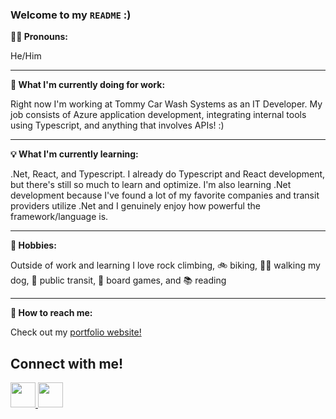 ### Welcome to my `README` :)

**🏳️‍🌈 Pronouns:** 

He/Him

---

**💼 What I'm currently doing for work:** 

Right now I'm working at Tommy Car Wash Systems as an IT Developer. My job consists of Azure application development, integrating internal tools using Typescript, and anything that involves APIs! :) 

---

**💡 What I'm currently learning:** 

.Net, React, and Typescript. I already do Typescript and React development, but there's still so much to learn and optimize. I'm also learning .Net development because I've found a lot of my favorite companies and transit providers utilize .Net and I genuinely enjoy how powerful the framework/language is.

---

**🧗 Hobbies:** 

Outside of work and learning I love rock climbing, 🚲 biking, 🐕‍🦺 walking my dog, 🚊 public transit, 🎲 board games, and 📚 reading 

---

**📨 How to reach me:** 

Check out my [portfolio website!](https://www.mitchellmudd.dev/)
<!--
## Tools that I have experience with
Order of Images:
React
Javascript
Typescript
HTML
CSS
Tailwind
Liquid
Jest
Git
Jira
Vite
Parcel
Postgres
<div align="left">
<p align="left">
  
<a href="https://beta.reactjs.org/" target="_blank"> <img src="https://www.vectorlogo.zone/logos/reactjs/reactjs-icon.svg" alt="React JS Logo" width="40" height="40"/></a>
  
<a href="https://developer.mozilla.org/en-US/docs/Web/JavaScript" target="_blank"> <img src="https://raw.githubusercontent.com/devicons/devicon/master/icons/javascript/javascript-original.svg" alt="javascript logo" width="40" height="40"/> </a>
    
<a href="https://www.typescriptlang.org/" target="_blank"> <img src="https://www.vectorlogo.zone/logos/typescriptlang/typescriptlang-icon.svg" width="40" height="40"> </a>
  
<a href="https://developer.mozilla.org/en-US/docs/Web/HTML" target="_blank"> <img src="https://raw.githubusercontent.com/devicons/devicon/master/icons/html5/html5-original-wordmark.svg" alt="html5 logo" width="40" height="40"/> </a>
 
<a href="https://www.w3schools.com/css/" target="_blank"> <img src="https://raw.githubusercontent.com/devicons/devicon/master/icons/css3/css3-original-wordmark.svg" alt="css3 logo" width="40" height="40"/></a>
  
<a href="https://tailwindcss.com/" target="_blank"> <img src="https://www.vectorlogo.zone/logos/tailwindcss/tailwindcss-icon.svg" alt="Tailwindcss logo" width="40" height="40"/></a>
    
<a href="https://shopify.github.io/liquid/" target="_blank"> <img src="https://external-content.duckduckgo.com/iu/?u=https%3A%2F%2Fprd-mp-images.azureedge.net%2F9dda7041-2870-4a96-bf1e-dd8342e86e7c%2Fzy%2Fd24ce982-a442-48d6-99ca-6cc19b7dba8e%2Fhimmlqlq%2Fliquid-markup.png&f=1&nofb=1" alt="Shopify liquid logo" width="40" height="40"/></a>
  
<a href="https://jestjs.io" target="_blank"> <img src="https://cdn.freebiesupply.com/logos/large/2x/jest-logo-png-transparent.png" alt="Jest Logo" width="40" height="40"/></a>
  
<a href="https://git-scm.com/" target="_blank"> <img src="https://www.vectorlogo.zone/logos/git-scm/git-scm-icon.svg" alt="Git logo" width="40" height="40"/></a>
  
<a href="https://www.atlassian.com/software/jira" target="_blank"> <img src="https://www.vectorlogo.zone/logos/atlassian_jira/atlassian_jira-icon.svg" alt="Jira logo" width="40" height="40"/></a>

<a href="https://vitejs.dev/" target="_blank"> <img src="https://vitejs.dev/logo.svg" alt="Vite logo" width="40" height="40"/></a>
  
a href="https://parceljs.org/" target="_blank"> <img src="https://www.vectorlogo.zone/logos/parceljs/parceljs-icon.svg" alt="Parcel Logo" width="40" height="40"/></a></p>
 
<a href="https://www.postgresql.org" target="_blank"> <img src="https://www.vectorlogo.zone/logos/postgresql/postgresql-icon.svg" alt="PostgreSQL Logo" width="40" height="40"/></a></p>
-->
  

  
  
   
  
  
  
 <!-- 
<a href="https://app.daily.dev/mitchelldirt">
         <img align="right" src="https://github.com/mitchelldirt/mitchelldirt/blob/main/devcard.svg" width="400" alt="Mitchell Mudd's Dev Card"/></a></div>

         -->
                                                                                                                             
                                                                    
## Connect with me! 
<!-- Twitter Icon -->
<p align="left">
  
  <!-- LinkedIn Icon -->
<a href="https://www.linkedin.com/in/mitchell-mudd-96baa7204/">
  <img src="https://www.vectorlogo.zone/logos/linkedin/linkedin-icon.svg" height="40" width="40">
</a>
  
<a href="https://twitter.com/mitchelldirt">
  <img src="https://pluspng.com/img-png/png-twitter-logo-twitter-in-png-2500.png" height="40" width="40"> 
</a>
  
</p>

<!--
**mitchelldirt/mitchelldirt** is a ✨ _special_ ✨ repository because its `README.md` (this file) appears on your GitHub profile.

Here are some ideas to get you started:

- 🔭 I’m currently working on ...
- 🌱 I’m currently learning ...
- 👯 I’m looking to collaborate on ...
- 🤔 I’m looking for help with ...
- 💬 Ask me about ...
- 📫 How to reach me: ...
- 😄 Pronouns: ...
- ⚡ Fun fact: ...
-->

